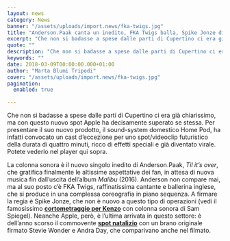 ```yaml
---
layout: news
category: News
banner: "/assets/uploads/import.news/fka-twigs.jpg"
title: "Anderson.Paak canta un inedito, FKA Twigs balla, Spike Jonze dirige: è il nuovo spot Apple"
excerpt: "Che non si badasse a spese dalle parti di Cupertino ci era già chiarissimo, ma con questo nuovo spot Apple ha decisamente superato se stessa. Per presentare il suo nuovo prodotto, il sound-system domestico Home Pod, ha infatti convocato un cast d’eccezione per uno spot/videoclip futuristico della durata di quattro minuti, ricco di effetti speciali [&hellip"
quote: ""
description: "Che non si badasse a spese dalle parti di Cupertino ci era già chiarissimo, ma con questo nuovo spot Apple ha decisamente superato se stessa. Per presentare il suo nuovo prodotto, il sound-system domestico Home Pod, ha infatti convocato un cast d’eccezione per uno spot/videoclip futuristico della durata di quattro minuti, ricco di effetti speciali [&hellip"
keywords: ""
date: 2018-03-09T00:00:00.000+01:00
author: "Marta Blumi Tripodi"
cover: "/assets/uploads/import.news/fka-twigs.jpg"
pagination:
  enabled: true

---
```


Che non si badasse a spese dalle parti di Cupertino ci era già chiarissimo, ma con questo nuovo spot Apple ha decisamente superato se stessa. Per presentare il suo nuovo prodotto, il sound-system domestico Home Pod, ha infatti convocato un cast d’eccezione per uno spot/videoclip futuristico della durata di quattro minuti, ricco di effetti speciali e già diventato virale. Potete vederlo nel player qui sopra.

La colonna sonora è il nuovo singolo inedito di Anderson.Paak, _Til it’s over_, che gratifica finalmente le altissime aspettative dei fan, in attesa di nuova musica fin dall’uscita dell’album _Malibu_ (2016). Anderson non compare mai, ma al suo posto c’è FKA Twigs, raffinatissima cantante e ballerina inglese, che si produce in una complessa coreografia in piano sequenza. A firmare la regia è Spike Jonze, che non è nuovo a questo tipo di operazioni (vedi il famosissimo [**cortometraggio per Kenzo**](https://www.youtube.com/watch?v=ABz2m0olmPg&t=128s) con colonna sonora di Sam Spiegel). Neanche Apple, però, è l’ultima arrivata in questo settore: è dell’anno scorso il commovente [**spot natalizio**](https://www.youtube.com/watch?v=MaA7B9cu4kU) con un brano originale firmato Stevie Wonder e Andra Day, che comparivano anche nel filmato.